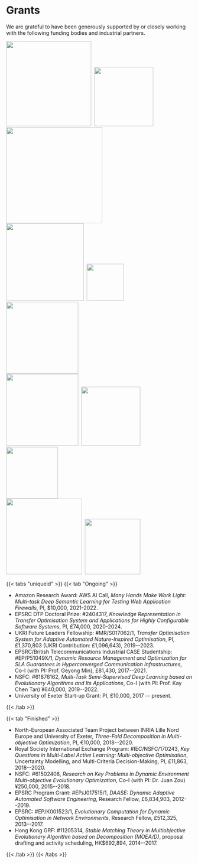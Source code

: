# Grants

We are grateful to have been generously supported by or closely working with the following funding bodies and industrial partners.

 <img src="/media/ukri.png" width="230">&nbsp; <img src="/media/rs2.gif" width="160">&nbsp; <img src="/media/epsrc.png" width="260"><br>
 <img src="/media/rgc.jpg" width="210">&nbsp;  <img src="/media/nsfc.jpeg" width="100">&nbsp; <img src="/media/inria.png" width="195"></br>
 <img src="/media/uoe.gif" width="195">&nbsp;  <img src="/media/sww.png" width="160">&nbsp; <img src="/media/wpa.jpeg" width="140"><br>
 <img src="/media/dashboard.png" width="205">&nbsp; <img src="/media/bt.png" width="150"> 

{{< tabs "uniqueid" >}}
{{< tab "Ongoing" >}}

- Amazon Research Award: AWS AI Call, _Many Hands Make Work Light: Multi-task Deep Semantic Learning for Testing Web Application Firewalls_, PI, $10,000, 2021-2022.
- EPSRC DTP Doctoral Prize: #2404317, _Knowledge Representation in Transfer Optimisation System and Applications for Highly Configurable Software Systems_, PI, &pound;74,000, 2020-2024.
- UKRI Future Leaders Fellowship: #MR/S017062/1, _Transfer Optimisation System for Adaptive Automated Nature-Inspired Optimisation_, PI, &pound;1,370,803 (UKRI Contribution: &pound;1,096,643), 2019--2023.
- EPSRC/British Telecommunications Industrial CASE Studentship: #EP/P51049X/1, _Dynamic Resource Management and Optimization for SLA Guarantees in Hyperconverged Communication Infrastructures_, Co-I (with PI: Prof. Geyong Min), &pound;81,430, 2017--2021.
- NSFC: #61876162, _Multi-Task Semi-Supervised Deep Learning based on Evolutionary Algorithms and Its Applications_, Co-I (with PI: Prof. Kay Chen Tan) &yen;640,000, 2019--2022.
- University of Exeter Start-up Grant: PI, &pound;10,000, 2017 -- present.

{{< /tab >}}

{{< tab "Finished" >}}

- North-European Associated Team Project between INRIA Lille Nord Europe and University of Exeter, _Three-Fold Decomposition in Multi-objective Optimization_, PI, &euro;10,000, 2018--2020.
- Royal Society International Exchange Program: #IEC/NSFC/170243, _Key Questions in Multi-Label Active Learning: Multi-objective Optimisation_, Uncertainty Modelling, and Multi-Criteria Decision-Making, PI, &pound;11,863, 2018--2020.
- NSFC: #61502408, _Research on Key Problems in Dynamic Environment Multi-objective Evolutionary Optimization_, Co-I (with PI: Dr. Juan Zou) &yen;250,000, 2015--2018.
- EPSRC Program Grant: #EP/J017515/1, _DAASE: Dynamic Adaptive Automated Software Engineering_, Research Fellow, &pound;6,834,903, 2012--2019.
- EPSRC: #EP/K001523/1, _Evolutionary Computation for Dynamic Optimisation in Network Environments_, Research Fellow, &pound;512,325, 2013--2017.
- Hong Kong GRF: #11205314, _Stable Matching Theory in Multiobjective Evolutionary Algorithm based on Decomposition (MOEA/D)_, proposal drafting and activity scheduling, HK$692,894, 2014--2017.

{{< /tab >}}
{{< /tabs >}}
